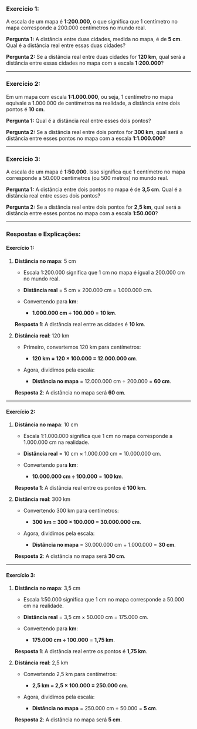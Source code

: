 
### **Exercício 1:**

A escala de um mapa é **1:200.000**, o que significa que 1 centímetro no mapa corresponde a 200.000 centímetros no mundo real.

**Pergunta 1:**
A distância entre duas cidades, medida no mapa, é de **5 cm**. Qual é a distância real entre essas duas cidades?

**Pergunta 2:**
Se a distância real entre duas cidades for **120 km**, qual será a distância entre essas cidades no mapa com a escala **1:200.000**?

---

### **Exercício 2:**

Em um mapa com escala **1:1.000.000**, ou seja, 1 centímetro no mapa equivale a 1.000.000 de centímetros na realidade, a distância entre dois pontos é **10 cm**.

**Pergunta 1:**
Qual é a distância real entre esses dois pontos?

**Pergunta 2:**
Se a distância real entre dois pontos for **300 km**, qual será a distância entre esses pontos no mapa com a escala **1:1.000.000**?

---

### **Exercício 3:**

A escala de um mapa é **1:50.000**. Isso significa que 1 centímetro no mapa corresponde a 50.000 centímetros (ou 500 metros) no mundo real.

**Pergunta 1:**
A distância entre dois pontos no mapa é de **3,5 cm**. Qual é a distância real entre esses dois pontos?

**Pergunta 2:**
Se a distância real entre dois pontos for **2,5 km**, qual será a distância entre esses pontos no mapa com a escala **1:50.000**?

---

### **Respostas e Explicações:**

#### **Exercício 1:**

1. **Distância no mapa**: 5 cm

   * Escala 1:200.000 significa que 1 cm no mapa é igual a 200.000 cm no mundo real.
   * **Distância real** = 5 cm × 200.000 cm = 1.000.000 cm.
   * Convertendo para **km**:

     * **1.000.000 cm ÷ 100.000** = **10 km**.

   **Resposta 1**: A distância real entre as cidades é **10 km**.

2. **Distância real**: 120 km

   * Primeiro, convertemos 120 km para centímetros:

     * **120 km = 120 × 100.000 = 12.000.000 cm**.
   * Agora, dividimos pela escala:

     * **Distância no mapa** = 12.000.000 cm ÷ 200.000 = **60 cm**.

   **Resposta 2**: A distância no mapa será **60 cm**.

---

#### **Exercício 2:**

1. **Distância no mapa**: 10 cm

   * Escala 1:1.000.000 significa que 1 cm no mapa corresponde a 1.000.000 cm na realidade.
   * **Distância real** = 10 cm × 1.000.000 cm = 10.000.000 cm.
   * Convertendo para **km**:

     * **10.000.000 cm ÷ 100.000** = **100 km**.

   **Resposta 1**: A distância real entre os pontos é **100 km**.

2. **Distância real**: 300 km

   * Convertendo 300 km para centímetros:

     * **300 km = 300 × 100.000 = 30.000.000 cm**.
   * Agora, dividimos pela escala:

     * **Distância no mapa** = 30.000.000 cm ÷ 1.000.000 = **30 cm**.

   **Resposta 2**: A distância no mapa será **30 cm**.

---

#### **Exercício 3:**

1. **Distância no mapa**: 3,5 cm

   * Escala 1:50.000 significa que 1 cm no mapa corresponde a 50.000 cm na realidade.
   * **Distância real** = 3,5 cm × 50.000 cm = 175.000 cm.
   * Convertendo para **km**:

     * **175.000 cm ÷ 100.000** = **1,75 km**.

   **Resposta 1**: A distância real entre os pontos é **1,75 km**.

2. **Distância real**: 2,5 km

   * Convertendo 2,5 km para centímetros:

     * **2,5 km = 2,5 × 100.000 = 250.000 cm**.
   * Agora, dividimos pela escala:

     * **Distância no mapa** = 250.000 cm ÷ 50.000 = **5 cm**.

   **Resposta 2**: A distância no mapa será **5 cm**.
